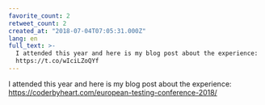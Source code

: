 ```yaml
---
favorite_count: 2
retweet_count: 2
created_at: "2018-07-04T07:05:31.000Z"
lang: en
full_text: >-
  I attended this year and here is my blog post about the experience:
  https://t.co/wIciLZoQYf
---
```


I attended this year and here is my blog post about the experience:
<https://coderbyheart.com/european-testing-conference-2018/>
